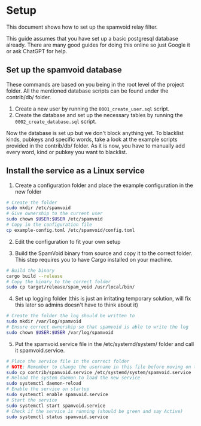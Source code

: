 # Setup

This document shows how to set up the spamvoid relay filter.

This guide assumes that you have set up a basic postgresql database already. There are many good guides for doing this online so just Google it or ask ChatGPT for help.

## Set up the spamvoid database

These commands are based on you being in the root level of the project folder. All the mentioned database scripts can be found under the contrib/db/ folder.

1. Create a new user by running the `0001_create_user.sql` script.
2. Create the database and set up the necessary tables by running the `0002_create_database.sql` script.

Now the database is set up but we don't block anything yet. To blacklist kinds, pubkeys and specific words, take a look at the example scripts provided in the contrib/db/ folder. As it is now, you have to manually add every word, kind or pubkey you want to blacklist.

## Install the service as a Linux service

1. Create a configuration folder and place the example configuration in the new folder
```bash
# Create the folder
sudo mkdir /etc/spamvoid
# Give ownership to the current user
sudo chown $USER:$USER /etc/spamvoid
# Copy in the configuration file
cp example-config.toml /etc/spamvoid/config.toml
```

2. Edit the configuration to fit your own setup

3. Build the SpamVoid binary from source and copy it to the correct folder. This step requires you to have Cargo installed on your machine.
```bash
# Build the binary
cargo build --release
# Copy the binary to the correct folder
sudo cp target/release/spam_void /usr/local/bin/
```

4. Set up logging folder (this is just an irritating temporary solution, will fix this later so admins doesn't have to think about it)
```bash
# Create the folder the log should be written to
sudo mkdir /var/log/spamvoid
# Ensure correct ownership so that spamvoid is able to write the log
sudo chown $USER:$USER /var/log/spamvoid
```

5. Put the spamvoid.service file in the /etc/systemd/system/ folder and call it spamvoid.service.
```bash
# Place the service file in the correct folder
# NOTE: Remember to change the username in this file before moving on to the next step
sudo cp contrib/spamvoid.service /etc/systemd/system/spamvoid.service
# Reload the system daemon to load the new service
sudo systemctl daemon-reload
# Enable the service on startup
sudo systemctl enable spamvoid.service
# Start the service
sudo systemctl start spamvoid.service
# Check if the service is running (should be green and say Active)
sudo systemctl status spamvoid.service
```

